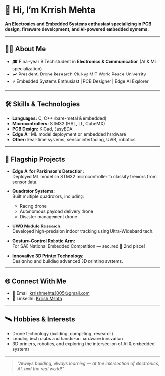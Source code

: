 # 👋 Hi, I’m Krrish Mehta

**An Electronics and Embedded Systems enthusiast specializing in PCB design, firmware development, and AI-powered embedded systems.**

---

## 👨‍🎓 About Me

- 🎓 Final-year B.Tech student in **Electronics & Communication** (AI & ML specialization)
- 🛩️ President, Drone Research Club @ MIT World Peace University
- ⚡ Embedded Systems Enthusiast | PCB Designer | Edge AI Explorer

---

## 🛠️ Skills & Technologies

- **Languages:** C, C++ (bare-metal & embedded)
- **Microcontrollers:** STM32 (HAL, LL, CubeMX)
- **PCB Design:** KiCad, EasyEDA
- **Edge AI:** ML model deployment on embedded hardware
- **Other:** Real-time systems, sensor interfacing, UWB, robotics

---

## 🚀 Flagship Projects

- **Edge AI for Parkinson's Detection:**  
  Deployed ML model on STM32 microcontroller to classify tremors from sensor data.

- **Quadrotor Systems:**  
  Built multiple quadrotors, including:
  - Racing drone
  - Autonomous payload delivery drone
  - Disaster management drone

- **UWB Module Research:**  
  Developed high-precision indoor tracking using Ultra-Wideband tech.

- **Gesture-Control Robotic Arm:**  
  For SAE National Embedded Competition — secured 🥈 2nd place!

- **Innovative 3D Printer Technology:**  
  Designing and building advanced 3D printing systems.

---

## 🌐 Connect With Me

- 📧 Email: [krrishmehta2005@gmail.com](mailto:krrishmehta2005@gmail.com)
- 💼 LinkedIn: [Krrish Mehta](https://www.linkedin.com/in/krrish-mehta)

---

## 🛰️ Hobbies & Interests

- Drone technology (building, competing, research)
- Leading tech clubs and hands-on hardware innovation
- 3D printers, robotics, and exploring the intersection of AI & embedded systems

---

> *"Always building, always learning — at the intersection of electronics, AI, and the real world!"*
